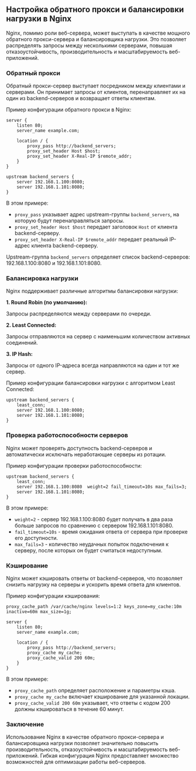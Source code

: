 ## Настройка обратного прокси и балансировки нагрузки в Nginx

Nginx, помимо роли веб-сервера, может выступать в качестве мощного обратного прокси-сервера и балансировщика нагрузки. Это позволяет распределять запросы между несколькими серверами, повышая отказоустойчивость, производительность и масштабируемость веб-приложений.

### Обратный прокси

Обратный прокси-сервер выступает посредником между клиентами и серверами. Он принимает запросы от клиентов, перенаправляет их на один из backend-серверов и возвращает ответы клиентам.

Пример конфигурации обратного прокси в Nginx:

```nginx
server {
    listen 80;
    server_name example.com;

    location / {
        proxy_pass http://backend_servers;
        proxy_set_header Host $host;
        proxy_set_header X-Real-IP $remote_addr;
    }
}

upstream backend_servers {
    server 192.168.1.100:8080;
    server 192.168.1.101:8080;
}
```

В этом примере:

- `proxy_pass` указывает адрес upstream-группы `backend_servers`, на которую будут перенаправляться запросы.
- `proxy_set_header Host $host` передает заголовок `Host` от клиента backend-серверу.
- `proxy_set_header X-Real-IP $remote_addr` передает реальный IP-адрес клиента backend-серверу.

Upstream-группа `backend_servers` определяет список backend-серверов: 192.168.1.100:8080 и 192.168.1.101:8080.

### Балансировка нагрузки

Nginx поддерживает различные алгоритмы балансировки нагрузки:

**1. Round Robin (по умолчанию):**

Запросы распределяются между серверами по очереди.

**2. Least Connected:**

Запросы отправляются на сервер с наименьшим количеством активных соединений.

**3. IP Hash:**

Запросы от одного IP-адреса всегда направляются на один и тот же сервер.

Пример конфигурации балансировки нагрузки с алгоритмом Least Connected:

```nginx
upstream backend_servers {
    least_conn;
    server 192.168.1.100:8080;
    server 192.168.1.101:8080;
}
```

### Проверка работоспособности серверов

Nginx может проверять доступность backend-серверов и автоматически исключать неработающие серверы из ротации.

Пример конфигурации проверки работоспособности:

```nginx
upstream backend_servers {
    least_conn;
    server 192.168.1.100:8080  weight=2 fail_timeout=10s max_fails=3;
    server 192.168.1.101:8080;
}
```

В этом примере:

- `weight=2` -  сервер 192.168.1.100:8080 будет получать в два раза больше запросов по сравнению с сервером 192.168.1.101:8080.
- `fail_timeout=10s` - время ожидания ответа от сервера при проверке его доступности.
- `max_fails=3` - количество неудачных попыток подключения к серверу, после которых он будет считаться недоступным.

### Кэширование

Nginx может кэшировать ответы от backend-серверов, что позволяет снизить нагрузку на серверы и ускорить время ответа для клиентов.

Пример конфигурации кэширования:

```nginx
proxy_cache_path /var/cache/nginx levels=1:2 keys_zone=my_cache:10m inactive=60m max_size=1g;

server {
    listen 80;
    server_name example.com;

    location / {
        proxy_pass http://backend_servers;
        proxy_cache my_cache;
        proxy_cache_valid 200 60m;
    }
}
```

В этом примере:

- `proxy_cache_path` определяет расположение и параметры кэша.
- `proxy_cache my_cache` включает кэширование для указанной локации.
- `proxy_cache_valid 200 60m` указывает, что ответы с кодом 200 должны кэшироваться в течение 60 минут.

### Заключение

Использование Nginx в качестве обратного прокси-сервера и балансировщика нагрузки позволяет значительно повысить производительность, отказоустойчивость и масштабируемость веб-приложений. Гибкая конфигурация Nginx предоставляет множество возможностей для оптимизации работы веб-серверов.
